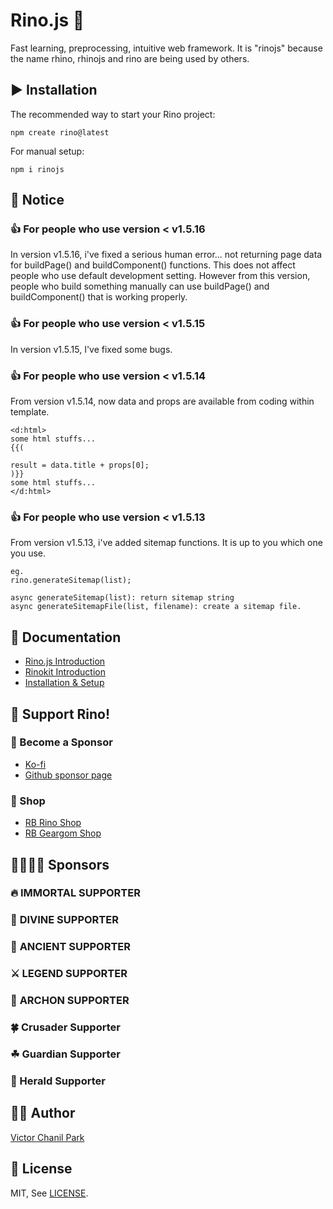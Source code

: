 # Rino.js 🦏

Fast learning, preprocessing, intuitive web framework. It is "rinojs" because the name rhino, rhinojs and rino are being used by others.

## ▶️ Installation

The recommended way to start your Rino project:

```
npm create rino@latest
```

For manual setup:

```
npm i rinojs
```

## 📢 Notice

### 👍 For people who use version < v1.5.16

In version v1.5.16, i've fixed a serious human error... not returning page data for buildPage() and buildComponent() functions.
This does not affect people who use default development setting. However from this version, people who build something manually can use buildPage() and buildComponent() that is working properly.

### 👍 For people who use version < v1.5.15

In version v1.5.15, I've fixed some bugs.

### 👍 For people who use version < v1.5.14

From version v1.5.14, now data and props are available from coding within template.

```
<d:html>
some html stuffs...
{{(

result = data.title + props[0];
)}}
some html stuffs...
</d:html>
```

### 👍 For people who use version < v1.5.13

From version v1.5.13, i've added sitemap functions. It is up to you which one you use.

```
eg.
rino.generateSitemap(list);

async generateSitemap(list): return sitemap string
async generateSitemapFile(list, filename): create a sitemap file.
```

## 📖 Documentation

- [Rino.js Introduction](https://rinojs.org/documents/introduction.html)
- [Rinokit Introduction](https://rinojs.org/documents/rinokit.html)
- [Installation & Setup](https://rinojs.org/documents/installation.html)

## 💪 Support Rino!

### 👼 Become a Sponsor

- [Ko-fi](https://ko-fi.com/opdev1004)
- [Github sponsor page](https://github.com/sponsors/opdev1004)

### 🎁 Shop

- [RB Rino Shop](https://www.redbubble.com/shop/ap/149559711)
- [RB Geargom Shop](https://www.redbubble.com/people/Geargom/shop)

## 👨‍👩‍👧‍👦 **Sponsors**

### 🔥 **IMMORTAL SUPPORTER**

### 👼 **DIVINE SUPPORTER**

### 🎻 **ANCIENT SUPPORTER**

### ⚔ **LEGEND SUPPORTER**

### 🌲 **ARCHON SUPPORTER**

### 🍀 Crusader Supporter

### ☘ Guardian Supporter

### 🌱 Herald Supporter

## 👨‍💻 Author

[Victor Chanil Park](https://github.com/opdev1004)

## 💯 License

MIT, See [LICENSE](./LICENSE).
